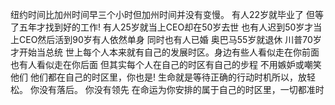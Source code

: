 纽约时间比加州时间早三个小时但加州时间并没有变慢。
有人22岁就毕业了
但等了五年才找到好的工作!
有人25岁就当上CEO却在50岁去世
也有人迟到50岁才当上CEO然后活到90岁有人依然单身
同时也有人已婚
奥巴马55岁就退休
川普70岁才开始当总统
世上每个人本来就有自己的发展时区。身边有些人看似走在你前面
也有人看似走在你后面
但其实每个人在自己的时区有自己的步程
不用嫉妒或嘲笑他们
他们都在自己的时区里，你也是!
生命就是等待正确的行动时机所以，放轻松。
你没有落后。
你没有领先
在命运为你安排的属于自己的时区里，一切都准时